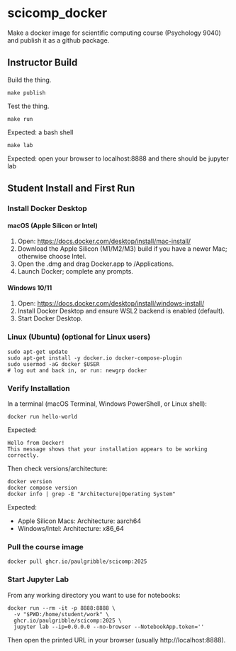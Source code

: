 # scicomp_docker

Make a docker image for scientific computing course (Psychology 9040) and publish it as a github package.

## Instructor Build

Build the thing.

```{bash}
make publish
```

Test the thing.

```{bash}
make run
```

Expected: a bash shell

```{bash}
make lab
```

Expected: open your browser to localhost:8888 and there should be jupyter lab

## Student Install and First Run

### Install Docker Desktop

#### macOS (Apple Silicon or Intel)

1. Open: https://docs.docker.com/desktop/install/mac-install/
2. Download the Apple Silicon (M1/M2/M3) build if you have a newer Mac; otherwise choose Intel.
3. Open the .dmg and drag Docker.app to /Applications.
4. Launch Docker; complete any prompts.

#### Windows 10/11

1. Open: https://docs.docker.com/desktop/install/windows-install/
2. Install Docker Desktop and ensure WSL2 backend is enabled (default).
3. Start Docker Desktop.

### Linux (Ubuntu) (optional for Linux users)

```{bash}
sudo apt-get update
sudo apt-get install -y docker.io docker-compose-plugin
sudo usermod -aG docker $USER
# log out and back in, or run: newgrp docker
```

### Verify Installation

In a terminal (macOS Terminal, Windows PowerShell, or Linux shell):

```{bash}
docker run hello-world
```

Expected:

```
Hello from Docker!
This message shows that your installation appears to be working correctly.
```

Then check versions/architecture:

```{bash}
docker version
docker compose version
docker info | grep -E "Architecture|Operating System"
```

Expected:
- Apple Silicon Macs: Architecture: aarch64
- Windows/Intel: Architecture: x86_64

### Pull the course image

```{bash}
docker pull ghcr.io/paulgribble/scicomp:2025
```

### Start Jupyter Lab

From any working directory you want to use for notebooks:

```{bash}
docker run --rm -it -p 8888:8888 \
  -v "$PWD:/home/student/work" \
  ghcr.io/paulgribble/scicomp:2025 \
  jupyter lab --ip=0.0.0.0 --no-browser --NotebookApp.token=''
```

Then open the printed URL in your browser (usually http://localhost:8888).


